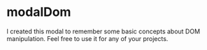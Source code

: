 # modalDom
I created this modal to remember some basic concepts about DOM manipulation. Feel free to use it for any of your projects.
